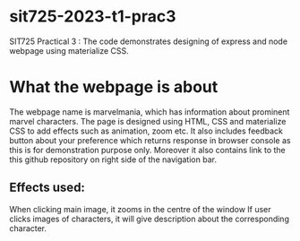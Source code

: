 # sit725-2023-t1-prac3
 SIT725 Practical 3 : The code demonstrates designing of express and node webpage using materialize CSS.

# What the webpage is about
The webpage name is marvelmania, which has information about prominent marvel characters. The page is designed using HTML, CSS and materialize CSS to add effects such as animation, zoom etc. It also includes feedback button about your preference which returns response in browser console as this is for demonstration purpose only. Moreover it also contains link to the this github repository on right side of the navigation bar.
## Effects used:
When clicking main image, it zooms in the centre of the window
If user clicks images of characters, it will give description about the corresponding character.
